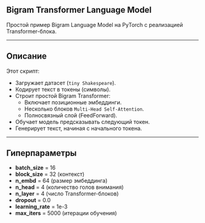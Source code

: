 ## Bigram Transformer Language Model

Простой пример Bigram Language Model на PyTorch с реализацией Transformer-блока.  


---

## Описание

Этот скрипт:
- Загружает датасет (`tiny Shakespeare`).
- Кодирует текст в токены (символы).
- Строит простой Bigram Transformer:
  - Включает позиционные эмбеддинги.
  - Несколько блоков `Multi-Head Self-Attention`.
  - Полносвязный слой (FeedForward).
- Обучает модель предсказывать следующий токен.
- Генерирует текст, начиная с начального токена.

---

## Гиперпараметры

- **batch_size** = 16  
- **block_size** = 32 (контекст)
- **n_embd** = 64 (размер эмбеддинга)
- **n_head** = 4 (количество голов внимания)
- **n_layer** = 4 (число Transformer-блоков)
- **dropout** = 0.0  
- **learning_rate** = 1e-3  
- **max_iters** = 5000 (итерации обучения)

